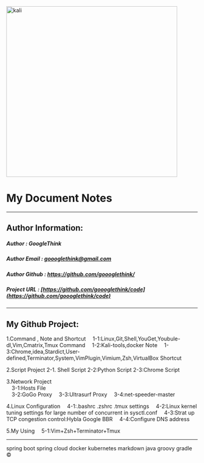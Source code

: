 <img src="https://github.com/goooglethink/code/blob/master/Pictures/kali.png" width = "450" alt="kali" align=center >

My Document Notes
====
-------

Author Information:
----

##### Author : GoogleThink
##### Author Email : <goooglethink@gmail.com>
##### Author Github : <https://github.com/goooglethink/>
##### Project URL : [https://github.com/goooglethink/code](https://github.com/goooglethink/code)
-------

My Github Project:
----

1.Command , Note and Shortcut
&emsp;1-1:Linux,Git,Shell,YouGet,Youbule-dl,Vim,Cmatrix,Tmux Command
&emsp;1-2:Kali-tools,docker Note
&emsp;1-3:Chrome,idea,Stardict,User-defined,Terminator,System,VimPlugin,Vimium,Zsh,VirtualBox Shortcut

2.Script Project
2-1.    Shell Script
    2-2:Python Script
    2-3:Chrome Script

3.Network Project<br />
&emsp;3-1:Hosts File<br/>
&emsp;3-2:GoGo Proxy
&emsp;3-3:Ultrasurf Proxy
&emsp;3-4:net-speeder-master

4.Linux Configuration
&emsp;4-1:.bashrc .zshrc .tmux settings
&emsp;4-2:Linux kernel tuning settings for large number of concurrent in sysctl.conf
&emsp;4-3:Strat up TCP congestion control:Hybla Google BBR
&emsp;4-4:Configure DNS address

5.My Using
&emsp;5-1:Vim+Zsh+Terminator+Tmux

------


spring boot spring cloud docker kubernetes markdown java groovy gradle
&copy;



